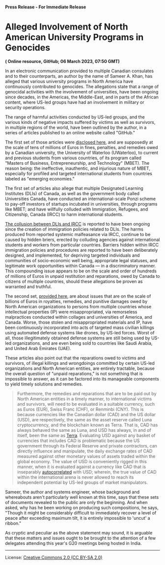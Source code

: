 #### Press Release - For Immediate Release 

# Alleged Involvement of North American University Programs in Genocides 
**( Online resource, GitHub; 06 March 2023, 07:50 GMT)**

In an electronic communication provided to multiple Canadian consulates and to their counterparts, an author by the name of Sameer A. Khan, has alleged that various university programs in North America have continuously contributed to genocides. The allegations state that a range of genocidal activities with the involvement of universities, have been ongoing since decades, in the Americas, the Middle-East, and in parts of the African content, where US-led groups have had an involvement in military or security operations.  

The range of harmful activities conducted by US-led groups, and the various kinds of negative impacts suffered by victims as well as survivors, in multiple regions of the world, have been outlined by the author, in a series of articles published to an online website called "GitHub."  

The first set of those articles were [disclosed here](https://github.com/true-hindsight/grim-realities#blowing-the-whistle-on-canadas-ongoing-crimes-against-humanity-and-marginalised-groups), and are supposedly at the scale of tens of millions of Euros in fines, penalties, and remedies owed by a Canadian university, the University of Waterloo (UWaterloo), to current and previous students from various countries, of its program called "Masters of Business, Entrepreneurship, and Technology" (MBET). The reason being: the ineffective, inauthentic, and injurious nature of MBET, especially for profiled and targeted international students from countries labeled as "emerging economies."  

The first set of articles also allege that multiple Designated Learning Institutes (DLIs) of Canada, as well as the government body called Universities Canada, have conducted an international-scale Ponzi scheme to pay-off investors of startups incubated in universities, through programs like MBET; and have willfully colluded with Immigration, Refugees, and Citizenship, Canada (IRCC) to harm international students. 

[The collusion between DLIs and IRCC](https://github.com/true-hindsight/grim-realities/blob/main/intro-to-special-report-2022-11-11-1.md#6-introduction-to-special-report-2022-11-11-1) is reported to have been ongoing since the creation of immigration policies related to DLIs. The harms produced from reported systemic malfeasance via IRCC, continue to be caused by hidden briers, erected by colluding agencies against international students and workers from particular countries. Barriers hidden within IRCC immigration policies and procedures are reported to have been deliberately designed, and implemented, for depriving targeted individuals and communities of socio-economic well being, appropriate legal statuses, and legitimate work opportunities within Canada — in a discriminatory manner. This compounding issue appears to be on the scale and order of hundreds of millions of Euros in unpaid restitution and reparations, owed by Canada to citizens of multiple countries, should these allegations be proven as warranted and truthful.  

The second set, [provided here](https://github.com/true-hindsight/long-overdue-justice#long-overdue-justice), are about issues that are on the scale of billions of Euros in royalties, remedies, and punitive damages owed by North American organizations to persons from multiple countries whose intellectual properties (IP) were misappropriated, via remorseless malpractices conducted within collages and universities of America, and Canada. Worse, those stolen and misappropriated materials and IP, have been continuously incorporated into acts of targeted mass civilian killings using automated defense systems like drones, by US-led forces. Worst of all, those illegitimately obtained defense systems are still being used by US-led organizations, and are even being sold to countries like Saudi Arabia, and United Arab Emirates (UAE). 

These articles also point out that the reparations owed to victims and survivors, of illegal killings and wrongdoings committed by certain US-led organizations and North American entities, are entirely tractable, because the overall question of "unpaid reparations," is not something that is impossible to answer, as it can be factored into its manageable components to yield timely solutions and remedies. 

>Furthermore, the remedies and reparations that are to be paid out by North American entities in a timely manner, to international victims and survivors, will need to be evaluated in a suitable currency, such as Euros (EUR), Swiss Franc (CHF), or Renminbi (CNY). This is because currencies like the Canadian dollar (CAD) and the US dollar (USD), are respectively, the same as the asset reserve called Luna cryptocurrency, and the blockchain known as Terra. That is, CAD has always behaved the same as Luna, and USD has always, in and of itself, been the same as [Terra](https://en.wikipedia.org/wiki/Terra_(blockchain)#Collapse). Evaluating USD against any basket of currencies that includes CAD is problematic because the US government through its Federal Reserve and private contractors, can directly influence and manipulate, the daily exchange rates of CAD measured against other monetary values of assets traded within the global economy. The value of USD is conveniently rigged in this manner, when it is evaluated against a currency like CAD that is inseparably [autocorrelated](https://en.wikipedia.org/wiki/Autocorrelation) with USD; wherein, the true value of CAD within the international arena is never allowed to reach its independent potential by US-led groups of market manipulators.      

Sameer, the author and systems engineer, whose background and whereabouts aren't particularly well known at this time, says that these sets of documents revealed to the public are only the beginning. And when asked, why has he been working on producing such compositions, he says, "Though it might be considerably difficult to immediately recover a level of peace after exceeding maximum tilt, it is entirely impossible to 'uncut' a ribbon."  

As cryptic and peculiar as the above statement may sound, it is arguable that these matters and issues ought to be brought to the attention of a few delegates attending this year's G20 meetings being hosted in India.  


---

License: [Creative Commons 2.0 (CC BY-SA 2.0)](https://creativecommons.org/licenses/by-sa/2.0/)

